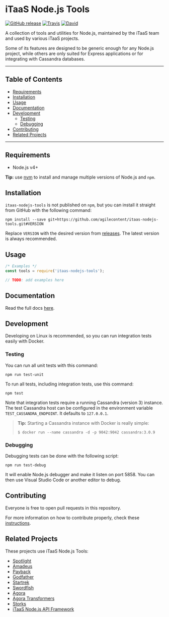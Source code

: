 # iTaaS Node.js Tools
[![GitHub release](https://img.shields.io/github/release/agilecontent/itaas-nodejs-tools.svg)](https://github.com/agilecontent/itaas-nodejs-tools/releases)
[![Travis](https://img.shields.io/travis/agilecontent/itaas-nodejs-tools/master.svg)](https://travis-ci.org/agilecontent/itaas-nodejs-tools)
[![David](https://img.shields.io/david/agilecontent/itaas-nodejs-tools.svg)](https://david-dm.org/agilecontent/itaas-nodejs-tools)

A collection of tools and utilities for Node.js, maintained by the iTaaS team and used by various iTaaS projects.

Some of its features are designed to be generic enough for any Node.js project, while others are only suited for Express applications or for integrating with Cassandra databases.

----

## Table of Contents

* [Requirements](#requirements)
* [Installation](#installation)
* [Usage](#usage)
* [Documentation](#documentation)
* [Development](#development)
  * [Testing](#testing)
  * [Debugging](#debugging)
* [Contributing](#contributing)
* [Related Projects](#related-projects)

----

## Requirements

* Node.js v4+

**Tip:**  use [nvm](https://github.com/creationix/nvm) to install and manage multiple versions of Node.js and `npm`.


## Installation

`itaas-nodejs-tools` is not published on `npm`, but you can install it straight from GitHub with the following command:

```
npm install --save git+https://github.com/agilecontent/itaas-nodejs-tools.git#VERSION
```

Replace `VERSION` with the desired version from [releases](https://github.com/agilecontent/itaas-nodejs-tools/releases). The latest version is always recommended.


## Usage

```js
/* Examples */
const tools = require('itaas-nodejs-tools');

// TODO: add examples here
```


## Documentation

Read the full docs [here](DOCUMENTATION.md).

## Development

Developing on Linux is recommended, so you can run integration tests easily with Docker.




### Testing

You can run all unit tests with this command:
```
npm run test-unit
```

To run all tests, including integration tests, use this command:
```
npm test
```

Note that integration tests require a running Cassandra (version 3) instance.
The test Cassandra host can be configured in the environment variable `TEST_CASSANDRA_ENDPOINT`. It defaults to `127.0.0.1`.

> **Tip:** Starting a Cassandra instance with Docker is really simple:
> ```
> $ docker run --name cassandra -d -p 9042:9042 cassandra:3.0.9
> ```


### Debugging

Debugging tests can be done with the following script:
```
npm run test-debug
```

It will enable Node.js debugger and make it listen on port 5858.
You can then use Visual Studio Code or another editor to debug.


## Contributing

Everyone is free to open pull requests in this repository.

For more information on how to contribute properly, check these [instructions](CONTRIBUTING.md).


## Related Projects

These projects use iTaaS Node.js Tools:
- [Spotlight](https://github.com/agilecontent/spotlight)
- [Amadeus](https://github.com/agilecontent/amadeus)
- [Payback](https://github.com/agilecontent/payback)
- [Godfather](https://github.com/agilecontent/godfather)
- [Startrek](https://github.com/agilecontent/startrek)
- [Swordfish](https://github.com/agilecontent/swordfish)
- [Agora](https://github.com/agilecontent/agora)
- [Agora Transformers](https://github.com/agilecontent/agora-transformers)
- [Storks](https://github.com/agilecontent/storks)
- [iTaaS Node.js API Framework](https://github.com/agilecontent/itaas-nodejs-api-framework)
